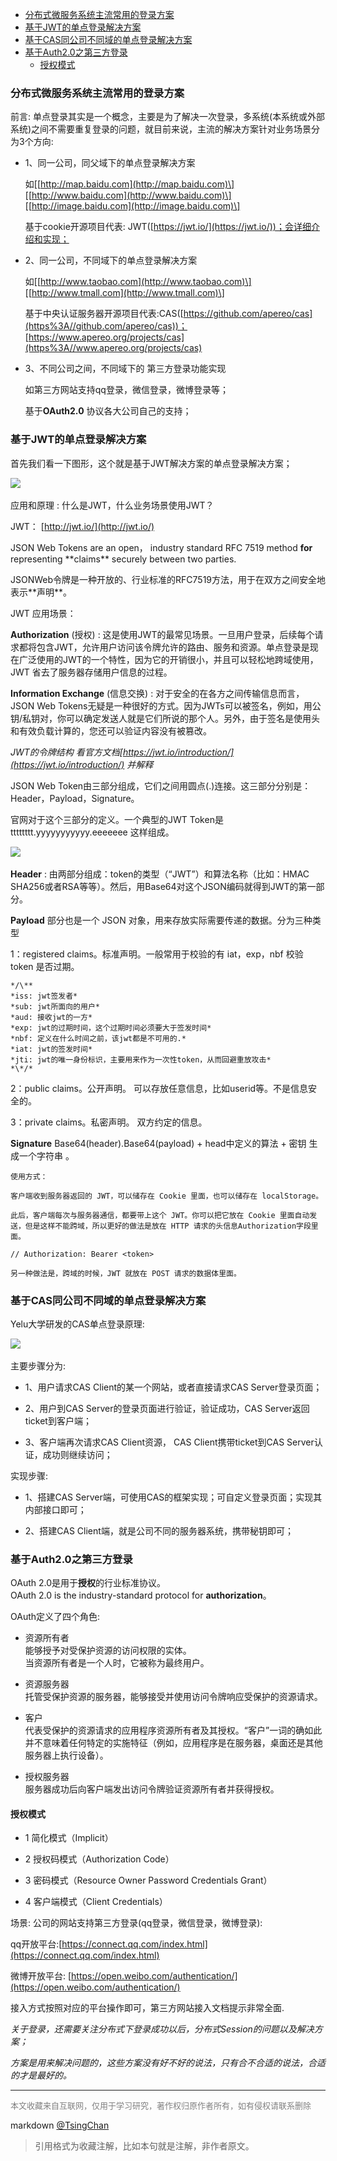 <!-- TOC -->

- [分布式微服务系统主流常用的登录方案](#分布式微服务系统主流常用的登录方案)
- [基于JWT的单点登录解决方案](#基于jwt的单点登录解决方案)
- [基于CAS同公司不同域的单点登录解决方案](#基于cas同公司不同域的单点登录解决方案)
- [基于Auth2.0之第三方登录](#基于auth20之第三方登录)
    - [授权模式](#授权模式)

<!-- /TOC -->

### 分布式微服务系统主流常用的登录方案


前言: 单点登录其实是一个概念，主要是为了解决一次登录，多系统(本系统或外部系统)之间不需要重复登录的问题，就目前来说，主流的解决方案针对业务场景分为3个方向:

- 1、同一公司，同父域下的单点登录解决方案

    如\[[http://map.baidu.com](http://map.baidu.com)\] \[[http://www.baidu.com](http://www.baidu.com)\] \[[http://image.baidu.com](http://image.baidu.com)\]

    基于cookie开源项目代表: JWT([https://jwt.io/](https://jwt.io/))；会详细介绍和实现；

- 2、同一公司，不同域下的单点登录解决方案

    如\[[http://www.taobao.com](http://www.taobao.com)\] \[[http://www.tmall.com](http://www.tmall.com)\]

    基于中央认证服务器开源项目代表:CAS([https://github.com/apereo/cas](https%3A//github.com/apereo/cas))； [https://www.apereo.org/projects/cas](https%3A//www.apereo.org/projects/cas)

- 3、不同公司之间，不同域下的 第三方登录功能实现

    如第三方网站支持qq登录，微信登录，微博登录等；

    基于**OAuth2.0** 协议各大公司自己的支持；


### 基于JWT的单点登录解决方案

首先我们看一下图形，这个就是基于JWT解决方案的单点登录解决方案；

![](https://pic2.zhimg.com/50/v2-d42e2743fb92767c1621b34e3ed7a702_hd.jpg)​



应用和原理 : 什么是JWT，什么业务场景使用JWT？

JWT： [http://jwt.io/](http://jwt.io/)

JSON Web Tokens are an open， industry standard RFC 7519 method **for**  representing \*\*claims\*\* securely between two parties.   

JSONWeb令牌是一种开放的、行业标准的RFC7519方法，用于在双方之间安全地表示\*\*声明\*\*。

JWT 应用场景：

**Authorization**  (授权) : 这是使用JWT的最常见场景。一旦用户登录，后续每个请求都将包含JWT，允许用户访问该令牌允许的路由、服务和资源。单点登录是现在广泛使用的JWT的一个特性，因为它的开销很小，并且可以轻松地跨域使用，JWT 省去了服务器存储用户信息的过程。

**Information Exchange**  (信息交换) : 对于安全的在各方之间传输信息而言，JSON Web Tokens无疑是一种很好的方式。因为JWTs可以被签名，例如，用公钥/私钥对，你可以确定发送人就是它们所说的那个人。另外，由于签名是使用头和有效负载计算的，您还可以验证内容没有被篡改。



*JWT的令牌结构 看官方文档[https://jwt.io/introduction/](https://jwt.io/introduction/) 并解释*

JSON Web Token由三部分组成，它们之间用圆点(.)连接。这三部分分别是：Header，Payload，Signature。

官网对于这个三部分的定义。一个典型的JWT Token是 tttttttt.yyyyyyyyyyy.eeeeeee 这样组成。





![](https://pic2.zhimg.com/50/v2-1297e5aa438201b3f81a7bab00a17873_hd.jpg)​

**Header**  : 由两部分组成：token的类型（“JWT”）和算法名称（比如：HMAC SHA256或者RSA等等）。然后，用Base64对这个JSON编码就得到JWT的第一部分。



**Payload**  部分也是一个 JSON 对象，用来存放实际需要传递的数据。分为三种类型

1：registered claims。标准声明。一般常用于校验的有 iat，exp，nbf 校验 token 是否过期。

    */\**   
    *iss: jwt签发者*   
    *sub: jwt所面向的用户*   
    *aud: 接收jwt的一方*   
    *exp: jwt的过期时间，这个过期时间必须要大于签发时间*   
    *nbf: 定义在什么时间之前，该jwt都是不可用的.*   
    *iat: jwt的签发时间*   
    *jti: jwt的唯一身份标识，主要用来作为一次性token，从而回避重放攻击*   
    *\*/*

2：public claims。公开声明。 可以存放任意信息，比如userid等。不是信息安全的。

3：private claims。私密声明。 双方约定的信息。

**Signature**  Base64(header).Base64(payload) + head中定义的算法 + 密钥 生成一个字符串 。



    使用方式：

    客户端收到服务器返回的 JWT，可以储存在 Cookie 里面，也可以储存在 localStorage。

    此后，客户端每次与服务器通信，都要带上这个 JWT。你可以把它放在 Cookie 里面自动发送，但是这样不能跨域，所以更好的做法是放在 HTTP 请求的头信息Authorization字段里面。

    // Authorization: Bearer <token>

    另一种做法是，跨域的时候，JWT 就放在 POST 请求的数据体里面。


### 基于CAS同公司不同域的单点登录解决方案

Yelu大学研发的CAS单点登录原理:


![](https://pic4.zhimg.com/50/v2-9b3d0b05fb2464193410a1712e4f49df_hd.jpg)​



主要步骤分为:

- 1、用户请求CAS Client的某一个网站，或者直接请求CAS Server登录页面；

- 2、用户到CAS Server的登录页面进行验证，验证成功，CAS Server返回ticket到客户端；

- 3、客户端再次请求CAS Client资源， CAS Client携带ticket到CAS Server认证，成功则继续访问；


实现步骤:

- 1、搭建CAS Server端，可使用CAS的框架实现；可自定义登录页面；实现其内部接口即可；

- 2、搭建CAS Client端，就是公司不同的服务器系统，携带秘钥即可；



### 基于Auth2.0之第三方登录

OAuth 2.0是用于**授权**的行业标准协议。  
OAuth 2.0 is the industry-standard protocol for **authorization**。  

OAuth定义了四个角色:  
- 资源所有者  
    能够授予对受保护资源的访问权限的实体。  
    当资源所有者是一个人时，它被称为最终用户。  

- 资源服务器  
    托管受保护资源的服务器，能够接受并使用访问令牌响应受保护的资源请求。  

- 客户  
    代表受保护的资源请求的应用程序资源所有者及其授权。“客户”一词的确如此并不意味着任何特定的实施特征（例如，应用程序是在服务器，桌面还是其他服务器上执行设备）。  

- 授权服务器  
    服务器成功后向客户端发出访问令牌验证资源所有者并获得授权。  

#### 授权模式  

- 1 简化模式（Implicit）  

- 2 授权码模式（Authorization Code）  

- 3 密码模式（Resource Owner Password Credentials Grant）  

- 4 客户端模式（Client Credentials）


场景: 公司的网站支持第三方登录(qq登录，微信登录，微博登录):

qq开放平台:[https://connect.qq.com/index.html](https://connect.qq.com/index.html)

微博开放平台: [https://open.weibo.com/authentication/](https://open.weibo.com/authentication/)

接入方式按照对应的平台操作即可，第三方网站接入文档提示非常全面.


*关于登录，还需要关注分布式下登录成功以后，分布式Session的问题以及解决方案；*

*方案是用来解决问题的，这些方案没有好不好的说法，只有合不合适的说法，合适的才是最好的。* 



----
<font size=2 color='grey'>本文收藏来自互联网，仅用于学习研究，著作权归原作者所有，如有侵权请联系删除</font>

markdown [@TsingChan](http://www.9ong.com/) 

> 引用格式为收藏注解，比如本句就是注解，非作者原文。
